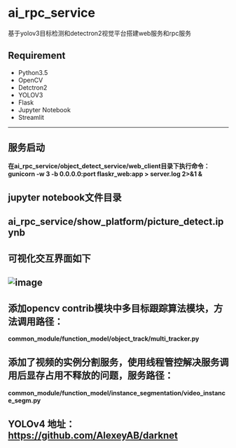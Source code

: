 # ai_rpc_service
基于yolov3目标检测和detectron2视觉平台搭建web服务和rpc服务
## Requirement
- Python3.5
- OpenCV
- Detctron2
- YOLOV3
- Flask
- Jupyter Notebook
- Streamlit
---------
## 服务启动
**在ai_rpc_service/object_detect_service/web_client目录下执行命令：**
**gunicorn -w 3 -b 0.0.0.0:port flaskr_web:app > server.log 2>&1 &**
## jupyter notebook文件目录
**ai_rpc_service/show_platform/picture_detect.ipynb**
---------
## 可视化交互界面如下
![image](https://i.loli.net/2020/07/01/7N42qF9mGP6grM8.png)
---------
## 添加opencv contrib模块中多目标跟踪算法模块，方法调用路径：
**common_module/function_model/object_track/multi_tracker.py**

## 添加了视频的实例分割服务，使用线程管控解决服务调用后显存占用不释放的问题，服务路径：
**common_module/function_model/instance_segmentation/video_instance_segm.py**

## YOLOv4 地址：https://github.com/AlexeyAB/darknet